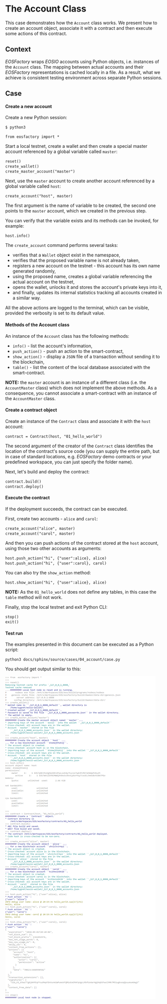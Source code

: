 # The Account Class

This case demonstrates how the `Account` class works. We present how to create an account object, associate it with a contract and then execute some actions of this contract.

## Context

*EOSFactory* wraps *EOSIO* accounts using Python objects, i.e. instances of the `Account` class. The mapping between actual accounts and their *EOSFactory* representations is cached locally in a file. As a result, what we achieve is consistent testing environment across separate Python sessions.

## Case

#### Create a new account

Create a new Python session:

```
$ python3
```

```
from eosfactory import *
```

Start a local testnet, create a wallet and then create a special master account referenced by a global variable called `master`:

```
reset()
create_wallet()   
create_master_account("master")
```

Next, use the `master` account to create another account referenced by a global variable called `host`:

```
create_account("host", master)
```

The first argument is the name of variable to be created, the second one points to the `master` account, which we created in the previous step.

You can verify that the variable exists and its methods can be invoked, for example:

```
host.info()
```

The `create_account` command performs several tasks:

* verifies that a `Wallet` object exist in the namespace,
* verifies that the proposed variable name is not already taken,
* registers a new account on the testnet - this account has its own name generated randomly,
* using the proposed name, creates a global variable referencing the actual account on the testnet,
* opens the wallet, unlocks it and stores the account's private keys into it,
* and finally, updates its internal statistics tracking all accounts created in a similar way.

All the above actions are logged to the terminal, which can be visible, provided the verbosity is set to its default value.

#### Methods of the Account class

An instance of the `Account` class has the following methods:

* `info()` - list the account's information,
* `push_action()` - push an action to the smart-contract,
* `show_action()` - display a `JSON` file of a transaction without sending it to the blockchain,
* `table()` - list the content of the local database associated with the smart-contract.

**NOTE:** the `master` account is an instance of a different class (i.e. the `AccountMaster` class) which does not implement the above methods. As a consequence, you cannot associate a smart-contract with an instance of the `AccountMaster` class.

#### Create a contract object

Create an instance of the `Contract` class and associate it with the `host` account:

```
contract = Contract(host, "01_hello_world")
```

The second argument of the creator of the `Contract` class identifies the location of the contract's source code (you can supply the entire path, but in case of standard locations, e.g. *EOSFactory* demo contracts or your predefined workspace, you can just specify the folder name).

Next, let's build and deploy the contract:

```
contract.build()
contract.deploy()
```

#### Execute the contract

If the deployment succeeds, the contract can be executed.

First, create two accounts - `alice` and `carol`:

```
create_account("alice", master)
create_account("carol", master)
```

And then you can push actions of the contract stored at the `host` account, using those two other accounts as arguments:

```
host.push_action("hi", {"user":alice}, alice)
host.push_action("hi", {"user":carol}, carol)
```

You can also try the `show_action` method:

```
host.show_action("hi", {"user":alice}, alice)
```

**NOTE:** As the `01_hello_world` does not define any tables, in this case the `table` method will not work.

Finally, stop the local testnet and exit Python CLI:

```
stop()
exit()
```

#### Test run

The examples presented in this document can be executed as a Python script:

```
python3 docs/sphinx/source/cases/04_account/case.py
```

You should get output similar to this:

![](./case.png)